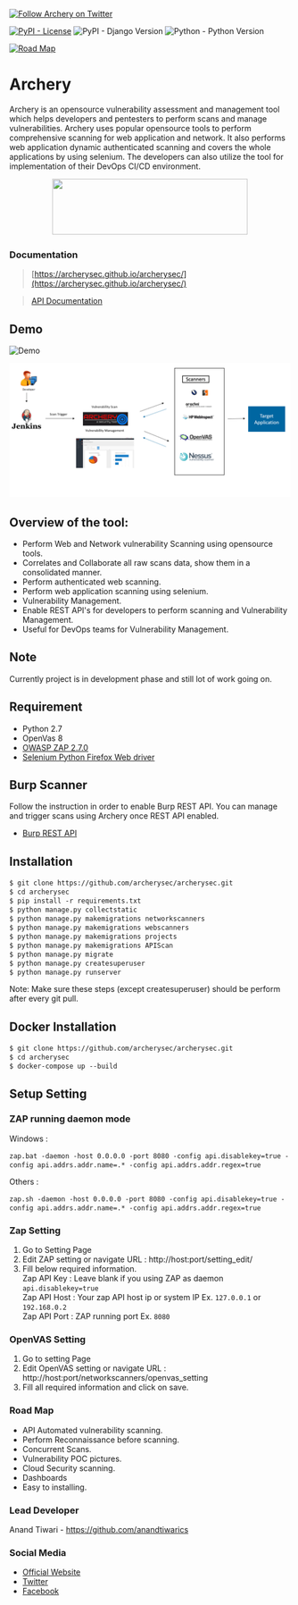 [![Follow Archery on Twitter](https://img.shields.io/twitter/follow/archerysec.svg?style=social&logo=twitter&label=Follow)](https://twitter.com/intent/user?screen_name=archerysec "Follow Archery on Twitter")

[![PyPI - License](https://img.shields.io/pypi/l/Django.svg)](https://github.com/archerysec/archerysec/blob/master/LICENSE) ![PyPI - Django Version](https://img.shields.io/pypi/djversions/djangorestframework.svg) ![Python - Python Version](https://img.shields.io/badge/Python-2.7-red.svg)

[![Road Map](https://img.shields.io/badge/Road-Map-orange.svg)](https://github.com/archerysec/archerysec/projects/1)

Archery
=================
Archery is an opensource vulnerability assessment and management tool which helps developers and pentesters to perform scans and manage vulnerabilities. Archery uses popular opensource tools to perform comprehensive scanning for web application and network. It also performs web application dynamic authenticated scanning and covers the whole applications by using selenium. The developers can also utilize the tool for implementation of their DevOps CI/CD environment.


<p align="center">
  <img width="350" height="100" src="https://raw.githubusercontent.com/anandtiwarics/archerysecurity/master/archerysecurity/static/photo.png">
</p>

### Documentation

> [https://archerysec.github.io/archerysec/](https://archerysec.github.io/archerysec/)


> [API Documentation](https://archerysec.github.io/archerysecapi/)

## Demo
![Demo](https://github.com/anandtiwarics/photoVideos/blob/master/Photos/archery_demo.gif)

![Overview](https://raw.githubusercontent.com/anandtiwarics/photoVideos/master/Photos/archery_architecture.png)

## Overview of the tool:
* Perform Web and Network vulnerability Scanning using opensource tools.
* Correlates and Collaborate all raw scans data, show them in a consolidated manner.
* Perform authenticated web scanning.
* Perform web application scanning using selenium.
* Vulnerability Management.
* Enable REST API's for developers to perform scanning and Vulnerability Management.
* Useful for DevOps teams for Vulnerability Management.

## Note
Currently project is in development phase and still lot of work going on.

## Requirement

* Python 2.7
* OpenVas 8
* [OWASP ZAP 2.7.0](https://github.com/zaproxy/zaproxy/wiki/Downloads)
* [Selenium Python Firefox Web driver](https://github.com/mozilla/geckodriver/releases)

## Burp Scanner
Follow the instruction in order to enable Burp REST API. You can manage and trigger scans using Archery once REST API enabled.

* [Burp REST API](https://github.com/vmware/burp-rest-api)

## Installation

```
$ git clone https://github.com/archerysec/archerysec.git
$ cd archerysec
$ pip install -r requirements.txt
$ python manage.py collectstatic
$ python manage.py makemigrations networkscanners
$ python manage.py makemigrations webscanners
$ python manage.py makemigrations projects
$ python manage.py makemigrations APIScan
$ python manage.py migrate
$ python manage.py createsuperuser
$ python manage.py runserver
```

Note: Make sure these steps (except createsuperuser) should be perform after every git pull.


## Docker Installation
```
$ git clone https://github.com/archerysec/archerysec.git
$ cd archerysec
$ docker-compose up --build
```

## Setup Setting

### ZAP running daemon mode

Windows :

```
zap.bat -daemon -host 0.0.0.0 -port 8080 -config api.disablekey=true -config api.addrs.addr.name=.* -config api.addrs.addr.regex=true
```

Others :

```
zap.sh -daemon -host 0.0.0.0 -port 8080 -config api.disablekey=true -config api.addrs.addr.name=.* -config api.addrs.addr.regex=true
```

### Zap Setting

1. Go to Setting Page
2. Edit ZAP setting or navigate URL : http://host:port/setting_edit/
3. Fill below required information. <br>
    Zap API Key : Leave blank if you using ZAP as daemon ``` api.disablekey=true ``` <br>
    Zap API Host : Your zap API host ip or system IP Ex. ``` 127.0.0.1 ``` or ``` 192.168.0.2 ``` <br>
    Zap API Port : ZAP running port Ex. ``` 8080 ``` <br>


### OpenVAS Setting

1. Go to setting Page
2. Edit OpenVAS setting or navigate URL : http://host:port/networkscanners/openvas_setting
3. Fill all required information and click on save.


### Road Map



* API Automated vulnerability scanning.
* Perform Reconnaissance before scanning.
* Concurrent Scans.
* Vulnerability POC pictures.
* Cloud Security scanning.
* Dashboards
* Easy to installing.

### Lead Developer

Anand Tiwari -  https://github.com/anandtiwarics

### Social Media
* [Official Website](https://archerysec.github.io/archerysec/)
* [Twitter](https://twitter.com/archerysec)
* [Facebook](https://facebook.com/archerysec)
